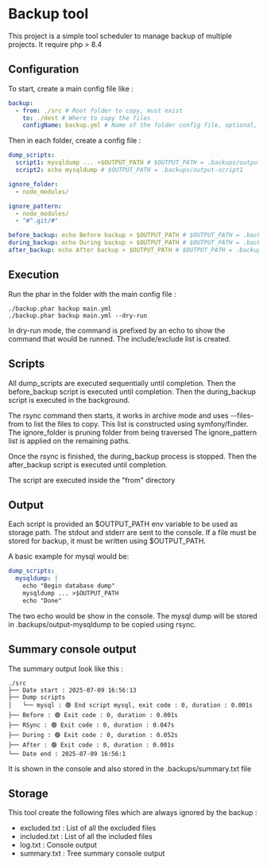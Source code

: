 # Backup tool

This project is a simple tool scheduler to manage backup of multiple projects.
It require php > 8.4

## Configuration

To start, create a main config file like :
```yaml
backup:
  - from: ./src # Root folder to copy, must exist
    to: ./dest # Where to copy the files
    configName: backup.yml # Name of the folder config file, optional, backup.yml by default
```

Then in each folder, create a config file :
```yaml
dump_scripts:
  script1: mysqldump ... >$OUTPUT_PATH # $OUTPUT_PATH = .backups/output-script1
  script2: echo mysqldump # $OUTPUT_PATH = .backups/output-script1

ignore_folder:
  - node_modules/

ignore_pattern:
  - node_modules/
  - "#^.git/#"

before_backup: echo Before backup > $OUTPUT_PATH # $OUTPUT_PATH = .backups/before-backup-script
during_backup: echo During backup > $OUTPUT_PATH # $OUTPUT_PATH = .backups/during-backup-script
after_backup: echo After backup > $OUTPUT_PATH # $OUTPUT_PATH = .backups/after-backup-script
```

## Execution

Run the phar in the folder with the main config file :
```shell
./backup.phar backup main.yml
./backup.phar backup main.yml --dry-run
```
In dry-run mode, the command is prefixed by an echo to show the command that would be runned.
The include/exclude list is created.

## Scripts

All dump_scripts are executed sequentially until completion.
Then the before_backup script is executed until completion.
Then the during_backup script is executed in the background.

The rsync command then starts, it works in archive mode and uses --files-from to list the files to copy.
This list is constructed using symfony/finder.
The ignore_folder is pruning folder from being traversed
The ignore_pattern list is applied on the remaining paths.

Once the rsync is finished, the during_backup process is stopped.
Then the after_backup script is executed until completion.

The script are executed inside the "from" directory

## Output

Each script is provided an $OUTPUT_PATH env variable to be used as storage path.
The stdout and stderr are sent to the console. If a file must be stored for backup, it must be written using $OUTPUT_PATH.

A basic example for mysql would be:
```yaml
dump_scripts:
  mysqldump: |
    echo "Begin database dump"
    mysqldump ... >$OUTPUT_PATH
    echo "Done"
```

The two echo would be show in the console. The mysql dump will be stored in .backups/output-mysqldump to be copied using rsync.

## Summary console output

The summary output look like this :
```
./src
├── Date start : 2025-07-09 16:56:13
├── Dump scripts
│   └── mysql : 🟢 End script mysql, exit code : 0, duration : 0.001s
├── Before : 🟢 Exit code : 0, duration : 0.001s
├── RSync : 🟢 Exit code : 0, duration : 0.047s
├── During : 🟢 Exit code : 0, duration : 0.052s
├── After : 🟢 Exit code : 0, duration : 0.001s
└── Date end : 2025-07-09 16:56:1
```

It is shown in the console and also stored in the .backups/summary.txt file

## Storage

This tool create the following files which are always ignored by the backup :
- excluded.txt : List of all the excluded files
- included.txt : List of all the included files
- log.txt : Console output
- summary.txt : Tree summary console output

